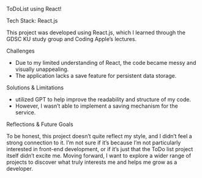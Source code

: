 ToDoList using React!

Tech Stack: React.js

This project was developed using React.js, which I learned through the GDSC KU study group and Coding Apple’s lectures.

Challenges

- Due to my limited understanding of React, the code became messy and visually unappealing.
- The application lacks a save feature for persistent data storage.

Solutions & Limitations

- utilized GPT to help improve the readability and structure of my code.
- However, I wasn’t able to implement a saving mechanism for the service.

Reflections & Future Goals

To be honest, this project doesn’t quite reflect my style, and I didn’t feel a strong connection to it.
I’m not sure if it’s because I’m not particularly interested in front-end development, or if it’s just that the ToDo list project itself didn’t excite me. Moving forward, I want to explore a wider range of projects to discover what truly interests me and helps me grow as a developer.
